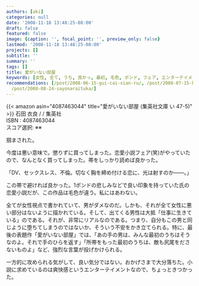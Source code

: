 ```yaml
---
authors: [aki]
categories: null
date: '2008-11-18 13:48:25-08:00'
draft: false
featured: false
image: {caption: '', focal_point: '', preview_only: false}
lastmod: '2008-11-18 13:48:25-08:00'
projects: []
subtitle: ''
summary: ''
tags: []
title: 愛がいない部屋
keywords: [女性, 全て, うち, 良かっ, 最初, 毛色, ポンド, フェア, エンターテイメント, 気分]
recommendations: [/post/2008-06-15-gui-cai-xian-ru/, /post/2008-07-15-kupidonoe-xi-hong-yu-oisiikohinoru-refang-meng-noatosaki/,
  /post/2008-08-24-sayonaraituka/]
---
```


{{< amazon asin="4087463044" title="愛がいない部屋 (集英社文庫 い 47-5)" >}}
石田 衣良 / / 集英社  
ISBN : 4087463044  
スコア選択: ※※  
  
掴まされた。  
  
今度は悪い意味で。懲りずに買ってしまった。恋愛小説フェア(笑)がやっていたので、なんとなく買ってしまった。帯をしっかり読めば良かった。  
  
「DV、セックスレス、不倫。切なく胸を締め付ける恋に、光は射すのか――。」  
  
この帯で避ければ良かった。1ポンドの悲しみなどで良い印象を持っていた氏の恋愛小説だが、この作品は毛色が違う。私にはあわない。  
  
全てが女性視点で書かれていて、男がダメなのだ。しかも、それが全て女性に悪い部分はないように描かれている。そして、出てくる男性は大抵「仕事に生きている」のである。それが、非常にリアルなのである。つまり、自分もこの男と同じように堕ちてしまうのではないか、そういう不安をかき立てられる。特に、最後の表題作「愛がいない部屋」では、「あの手の男は、みんな最初のうちはそうなのよ。それで手のひらを返す」「所帯をもった最初のうちは、敵も尻尾をださないものよ」など、強烈な言葉が投げかけられる。  
  
一方的に攻められる気がして、良い気分ではない。おかげさまで大分落ちた。小説に求めているのは爽快感というエンターテイメントなので、ちょっときつかった。